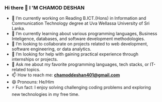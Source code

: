 ### Hi there 👋 I 'M CHAMOD DESHAN 


- 🔭 I’m currently working on Reading B.ICT.(Hons) in Information and Communication Technology degree at Uva Wellassa University of Sri Lanka.
- 🌱 I’m currently learning about various programming languages, Business Inteligence, databases, and software development methodologies.
- 👯 I’m looking to collaborate on projects related to web development, software engineering, or data analytics.
- 🤔 I’m looking for help with gaining practical experience through internships or projects.
- 💬 Ask me about my favorite programming languages, tech stacks, or IT-related topics.
- 📫 How to reach me: **chamoddeshan401@gmail.com**
- 😄 Pronouns: He/Him
- ⚡ Fun fact: I enjoy solving challenging coding problems and exploring new technologies in my free time.
